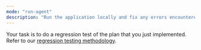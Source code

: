 ```yaml
---
mode: "run-agent"
description: "Run the application locally and fix any errors encountered."
---
```


Your task is to do a regression test of the plan that you just implemented.
Refer to our [regression testing methodology](../prompt-snippets/regression-test.md).
